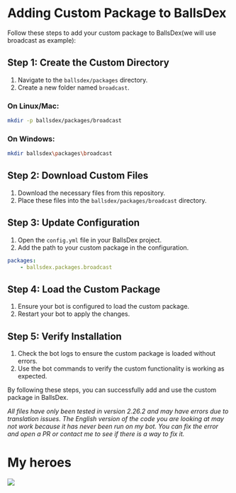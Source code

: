 # Adding Custom Package to BallsDex

Follow these steps to add your custom package to BallsDex(we will use broadcast as example):

## Step 1: Create the Custom Directory
1. Navigate to the `ballsdex/packages` directory.
2. Create a new folder named `broadcast`.

### On Linux/Mac:
```sh
mkdir -p ballsdex/packages/broadcast
```

### On Windows:
```sh
mkdir ballsdex\packages\broadcast
```

## Step 2: Download Custom Files
1. Download the necessary files from this repository.
2. Place these files into the `ballsdex/packages/broadcast` directory.


## Step 3: Update Configuration
1. Open the `config.yml` file in your BallsDex project.
2. Add the path to your custom package in the configuration.

```yaml
packages:
    - ballsdex.packages.broadcast
```

## Step 4: Load the Custom Package
1. Ensure your bot is configured to load the custom package.
2. Restart your bot to apply the changes.

## Step 5: Verify Installation
1. Check the bot logs to ensure the custom package is loaded without errors.
2. Use the bot commands to verify the custom functionality is working as expected.

By following these steps, you can successfully add and use the custom package in BallsDex.

*All files have only been tested in version 2.26.2 and may have errors due to translation issues. The English version of the code you are looking at may not work because it has never been run on my bot. You can fix the error and open a PR or contact me to see if there is a way to fix it.*

# My heroes
<a href="https://github.com/Ray-Hsueh/Ballsdex-Rays-Packages/graphs/contributors">
  <img src="https://contrib.rocks/image?repo=Ray-Hsueh/Ballsdex-Rays-Packages" />
</a>
